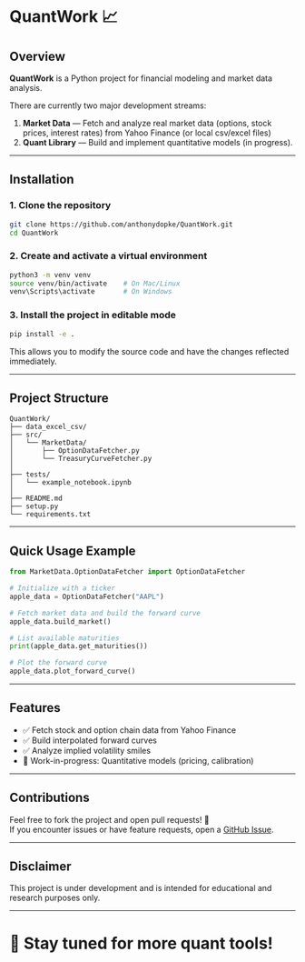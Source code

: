 # QuantWork 📈

## Overview

**QuantWork** is a Python project for financial modeling and market data analysis.

There are currently two major development streams:
1. **Market Data** — Fetch and analyze real market data (options, stock prices, interest rates) from Yahoo Finance (or local csv/excel files)
2. **Quant Library** — Build and implement quantitative models (in progress).

---

## Installation

### 1. Clone the repository

```bash
git clone https://github.com/anthonydopke/QuantWork.git
cd QuantWork
```

### 2. Create and activate a virtual environment

```bash
python3 -m venv venv
source venv/bin/activate    # On Mac/Linux
venv\Scripts\activate       # On Windows
```

### 3. Install the project in editable mode

```bash
pip install -e .
```

This allows you to modify the source code and have the changes reflected immediately.

---

## Project Structure

```
QuantWork/
├── data_excel_csv/   
├── src/
│   └── MarketData/
│       ├── OptionDataFetcher.py
│       └── TreasuryCurveFetcher.py
│
├── tests/
│   └── example_notebook.ipynb
│
├── README.md
├── setup.py
└── requirements.txt
```

---

## Quick Usage Example

```python
from MarketData.OptionDataFetcher import OptionDataFetcher

# Initialize with a ticker
apple_data = OptionDataFetcher("AAPL")

# Fetch market data and build the forward curve
apple_data.build_market()

# List available maturities
print(apple_data.get_maturities())

# Plot the forward curve
apple_data.plot_forward_curve()
```

---

## Features

- ✅ Fetch stock and option chain data from Yahoo Finance
- ✅ Build interpolated forward curves
- ✅ Analyze implied volatility smiles
- 🚧 Work-in-progress: Quantitative models (pricing, calibration)

---

## Contributions

Feel free to fork the project and open pull requests! 🚀  
If you encounter issues or have feature requests, open a [GitHub Issue](https://github.com/anthonydopke/QuantWork/issues).

---

## Disclaimer

This project is under development and is intended for educational and research purposes only.

---

# 📢 Stay tuned for more quant tools!

